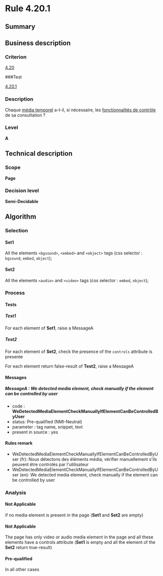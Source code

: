 # Rule 4.20.1

## Summary

## Business description

### Criterion

[4.20](http://references.modernisation.gouv.fr/rgaa/criteres.html#crit-4-20)

###Test

[4.20.1](http://references.modernisation.gouv.fr/rgaa/criteres.html#test-4-20-1)

### Description

Chaque <a href="http://references.modernisation.gouv.fr/rgaa/glossaire.html#mdia-temporel-type-son-vido-et-synchronis">m&eacute;dia temporel</a> a-t-il, si n&eacute;cessaire, les <a href="http://references.modernisation.gouv.fr/rgaa/glossaire.html#fonctionnalits-de-contrle-media-temporel">fonctionnalit&eacute;s de contr&ocirc;le</a> de sa consultation ?

### Level

**A**

## Technical description

### Scope

**Page**

### Decision level

**Semi-Decidable**

## Algorithm

### Selection

#### Set1

All the elements `<bgsound>`, `<embed>` and `<object>` tags (css selector : `bgsound`, `embed`, `object`);

#### Set2

All the elements `<audio>` and `<video>` tags (css selector : `embed`, `object`);

### Process

#### Tests

##### Test1

For each element of **Set1**, raise a MessageA

##### Test2

For each element of **Set2**, check the presence of the `controls` attribute is presente

For each element return false-result of **Test2**, raise a MessageA

#### Messages

##### MessageA : We detected media element, check manually if the element can be controlled by user

-    code : **WeDetectedMediaElementCheckManuallyIfElementCanBeControlledByUser** 
-    status: Pre-qualified (NMI-Neutral)
-    parameter : tag name, snippet, text
-    present in source : yes

#### Rules remark

 * WeDetectedMediaElementCheckManuallyIfElementCanBeControlledByUser (fr): Nous d&eacute;tectons des &eacute;l&eacute;ments m&eacute;dia, v&eacute;rifier manuellement s'ils peuvent être controlés par l'utilisateur
 * WeDetectedMediaElementCheckManuallyIfElementCanBeControlledByUser (en): We detected media element, check manually if the element can be controlled by user

### Analysis

#### Not Applicable

if no media element is present in the page (**Set1** and **Set2** are empty)

#### Not Applicable

The page has only video or audio media element in the page and all these elements have a controls attribute (**Set1** is empty and all the element of the **Set2** return true-result)

#### Pre-qualified

In all other cases
